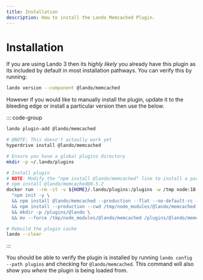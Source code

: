 ```yaml
---
title: Installation
description: How to install the Lando Memcached Plugin.
---
```


# Installation

If you are using Lando 3 then its *highly likely* you already have this plugin as its included by default in most installation pathways. You can verify this by running:

```sh
lando version --component @lando/memcached
```

However if you would like to manually install the plugin, update it to the bleeding edge or install a particular version then use the below.

::: code-group
```sh [lando 3.21+]
lando plugin-add @lando/memcached
```

```sh [hyperdrive]
# @NOTE: This doesn't actaully work yet
hyperdrive install @lando/memcached
```

```sh [docker]
# Ensure you have a global plugins directory
mkdir -p ~/.lando/plugins

# Install plugin
# NOTE: Modify the "npm install @lando/memcached" line to install a particular version eg
# npm install @lando/memcached@0.5.2
docker run --rm -it -v ${HOME}/.lando/plugins:/plugins -w /tmp node:18-alpine sh -c \
  "npm init -y \
  && npm install @lando/memcached --production --flat --no-default-rc --no-lockfile --link-duplicates \
  && npm install --production --cwd /tmp/node_modules/@lando/memcached \
  && mkdir -p /plugins/@lando \
  && mv --force /tmp/node_modules/@lando/memcached /plugins/@lando/memcached"

# Rebuild the plugin cache
lando --clear
```
:::

You should be able to verify the plugin is installed by running `lando config --path plugins` and checking for `@lando/memcached`. This command will also show you _where_ the plugin is being loaded from.
